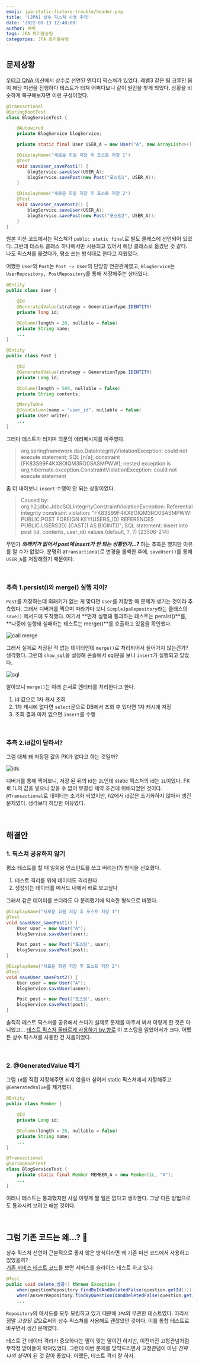 ```yaml
---
emoji: jpa-static-fixture-trouble/header.png
title: '[JPA] 상수 픽스쳐 사용 주의'
date: '2022-08-13 12:40:00'
author: 써머
tags: JPA 트러블슈팅
categories: JPA 트러블슈팅
---
```


## 문제상황  

[우테코 QNA 미션](https://github.com/woowacourse/jwp-qna)에서 상수로 선언된 엔티티 픽스쳐가 있었다. 레벨3 같은 팀 크루인 봄이 해당 미션을 진행하다 테스트가 터져 어쩌다보니 같이 원인을 찾게 되었다. 상황을 비슷하게 복구해보자면 이런 구성이었다.  <!--more-->

```java
@Transactional
@SpringBootTest
class BlogServiceTest {

    @Autowired
    private BlogService blogService;

    private static final User USER_A = new User("A", new ArrayList<>());

    @DisplayName("새로운 회원 저장 후 포스트 저장 1")
    @Test
    void saveUser_savePost1() {
        blogService.saveUser(USER_A);
        blogService.savePost(new Post("포스팅1", USER_A));
    }

    @DisplayName("새로운 회원 저장 후 포스트 저장 2")
    @Test
    void saveUser_savePost2() {
        blogService.saveUser(USER_A);
        blogService.savePost(new Post("포스팅2", USER_A));
    }
}
```  

원본 미션 코드에서는 픽스쳐가 `public static final`로 별도 클래스에 선언되어 있었다. 그런데 테스트 클래스 하나에서만 사용되고 있어서 해당 클래스로 옮겼던 것 같다. 나도 픽스쳐를 옮겼다가, 평소 쓰는 방식대로 한다고 지웠었다.  

어쨌든 `User`와 `Post`는 `Post -> User`의 단방향 연관관계였고, `BlogService`는 `UserRepository, PostRepository`를 통해 저장해주는 상태였다.  


```java
@Entity
public class User {

    @Id
    @GeneratedValue(strategy = GenerationType.IDENTITY)
    private long id;

    @Column(length = 20, nullable = false)
    private String name;
    ...
}

@Entity
public class Post {

    @Id
    @GeneratedValue(strategy = GenerationType.IDENTITY)
    private Long id;

    @Column(length = 500, nullable = false)
    private String contents;

    @ManyToOne
    @JoinColumn(name = "user_id", nullable = false)
    private User writer;
    ...
}
```

그러다 테스트가 터지며 의문의 에러메시지를 마주했다.  

> org.springframework.dao.DataIntegrityViolationException: could not execute statement; SQL [n/a]; constraint [FK83S99F4KX8OIQM3RO0SASMPWW]; nested exception is org.hibernate.exception.ConstraintViolationException: could not execute statement    

좀 더 내려보니 `insert` 수행이 안 되는 상황이었다.  

> Caused by: org.h2.jdbc.JdbcSQLIntegrityConstraintViolationException: Referential integrity constraint violation: "FK83S99F4KX8OIQM3RO0SASMPWW: PUBLIC.POST FOREIGN KEY(USERS_ID) REFERENCES PUBLIC.USERS(ID) (CAST(1 AS BIGINT))"; SQL statement:
> insert into post (id, contents, user_id) values (default, ?, ?) [23506-214]
 
무언가 ***외래키가 없어서 post에 insert가 안 되는 상황인가...?*** 하는 추측은 했지만 이유를 알 수가 없었다. 분명히 `@Transactional`로 변경을 롤백한 후에, `saveUser()`를 통해 `USER_A`를 저장해줬기 때문이다.  

<br>

### 추측 1.persist()와 merge() 실행 차이?    

`Post`를 저장하는데 외래키가 없는 게 맞다면 `User`를 저장할 때 문제가 생기는 것이라 추측했다. 그래서 디버거를 찍으며 따라가다 보니 `SimpleJpaRepository`라는 클래스의 `save()` 메서드에 도착했다. 여기서 **먼저 실행돼 통과하는 테스트는 persist()**를, **나중에 실행돼 실패하는 테스트는 merge()**를 호출하고 있음을 확인했다.  

![call merge](merge.png)  

그래서 실제로 저장된 적 없는 데이터인데 `merge()`로 처리되어서 들어가지 않는건가? 생각했다. 그런데 `show_sql`을 설정해 콘솔에서 sql문을 보니 `insert`가 실행되고 있었다.  

![sql](sql.png)  

알아보니 `merge()`는 아래 순서로 엔티티를 처리한다고 한다.  

1. id 값으로 1차 캐시 조회  
2. 1차 캐시에 없다면 `select`문으로 DB에서 조회 후 있다면 1차 캐시에 저장  
3. 조회 결과 마저 없으면 `insert`를 수행  

<br>

### 추측 2.id값이 달라서?  

그럼 대체 왜 저장된 값의 PK가 없다고 하는 것일까?  

![ids](different_ids.png)  

디버거를 통해 찍어보니, 저장 된 뒤의 id는 `2L`인데 static 픽스쳐의 id는 `1L`이었다. FK로 1L의 값을 넣으니 찾을 수 없어 무결성 제약 조건에 위배되었던 것이다. `@Transactional`로 데이터는 초기화 되었지만, h2에서 id값은 초기화하지 않아서 생긴 문제였다. 생각보다 허망한 이유였다.  

<br>

## 해결안  

### 1. 픽스쳐 공유하지 않기  

평소 테스트를 할 때 일회용 인스턴트를 쓰고 버리는(?) 방식을 선호했다.  

1. 테스트 격리를 위해 데이터도 격리한다   
2. 생성되는 데이터를 메서드 내에서 바로 보고싶다  

그래서 같은 데이터를 쓰더라도 다 분리했기에 익숙한 형식으로 바꿨다.  

```java
@DisplayName("새로운 회원 저장 후 포스트 저장 1")
@Test
void saveUser_savePost1() {
    User user = new User("A");
    blogService.saveUser(user);

    Post post = new Post("포스팅", user);
    blogService.savePost(post);
}

@DisplayName("새로운 회원 저장 후 포스트 저장 2")
@Test
void saveUser_savePost2() {
    User user = new User("A");
    blogService.saveUser(useer);

    Post post = new Post("포스팅", user);
    blogService.savePost(post);
}
```  

솔직히 테스트 픽스쳐를 공유해서 쓰다가 실제로 문제를 마주쳐 봐서 이렇게 한 것은 아니었고... [테스트 픽스처 올바르게 사용하기 by.향로](https://jojoldu.tistory.com/611) 이 포스팅을 읽었어서가 크다. 어쨌든 상수 픽스쳐를 사용한 건 처음이었다.  

<br>  

### 2. @GeneratedValue 떼기  

그럼 `id`를 직접 지정해주면 되지 않을까 싶어서 static 픽스쳐에서 지정해주고 `@GeneratedValue`를 제거했다.  

```java
@Entity
public class Member {

    @Id
    private Long id;

    @Column(length = 20, nullable = false)
    private String name;
    ...
}

@Transactional
@SpringBootTest
class BlogServiceTest {
    private static final Member MEMBER_A = new Member(1L, "A");
    ...
}
```

이러니 테스트는 통과했지만 사실 이렇게 짤 일은 없다고 생각한다. 그냥 다른 방법으로도 통과시켜 보려고 해본 것이다.    

<br>

## 그럼 기존 코드는 왜...? 🤔  

상수 픽스쳐 선언이 근본적으로 좋지 않은 방식이라면 왜 기존 미션 코드에서 사용하고 있었을까?  
[기존 서비스 테스트 코드](https://github.com/woowacourse/jwp-qna/blob/main/src/test/java/qna/service/QnaServiceTest.java)를 보면 서비스를 슬라이스 테스트 하고 있다. 

```java
@Test
public void delete_성공() throws Exception {
    when(questionRepository.findByIdAndDeletedFalse(question.getId())).thenReturn(Optional.of(question));
    when(answerRepository.findByQuestionIdAndDeletedFalse(question.getId())).thenReturn(Arrays.asList(answer));
    ...
```

`Repository`의 메서드를 모두 모킹하고 있기 때문에 `JPA`와 무관한 테스트였다. 따라서 정말 *고정된 값*으로써의 상수 픽스쳐를 사용해도 괜찮았던 것이다. 이를 통합 테스트로 바꾸면서 생긴 문제였다.  

테스트 간 데이터 격리가 중요하다는 말이 맞는 말이긴 하지만, 이전까진 고정관념처럼 무작정 받아들여 박혀있었다. 그런데 이번 문제를 맞딱드리면서 고정관념이 아닌 *진짜 나의 생각*이 된 것 같아 좋았다. 어쨌든, 테스트 격리 잘 하자.  

<br>

```toc
```